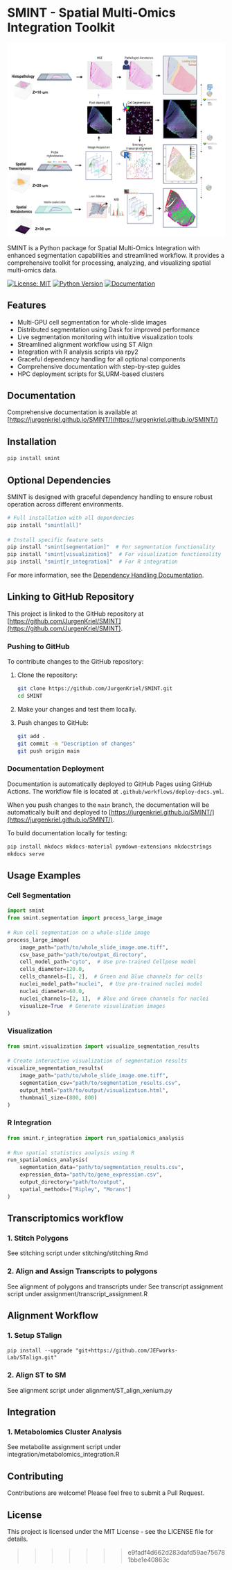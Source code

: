 
# SMINT - Spatial Multi-Omics Integration Toolkit
![Workflow Image](https://github.com/JurgenKriel/SMINT/raw/main/SpatialSegPaper_v2.png)

SMINT is a Python package for Spatial Multi-Omics Integration with enhanced segmentation capabilities and streamlined workflow. It provides a comprehensive toolkit for processing, analyzing, and visualizing spatial multi-omics data.

[![License: MIT](https://img.shields.io/badge/License-MIT-yellow.svg)](https://opensource.org/licenses/MIT)
[![Python Version](https://img.shields.io/badge/python-3.8%2B-blue.svg)](https://www.python.org/downloads/)
[![Documentation](https://img.shields.io/badge/docs-GitHub%20Pages-blue)](https://jurgenkriel.github.io/SMINT/)

## Features

- Multi-GPU cell segmentation for whole-slide images
- Distributed segmentation using Dask for improved performance
- Live segmentation monitoring with intuitive visualization tools
- Streamlined alignment workflow using ST Align
- Integration with R analysis scripts via rpy2
- Graceful dependency handling for all optional components
- Comprehensive documentation with step-by-step guides
- HPC deployment scripts for SLURM-based clusters

## Documentation

Comprehensive documentation is available at [https://jurgenkriel.github.io/SMINT/](https://jurgenkriel.github.io/SMINT/)

## Installation

```bash
pip install smint
```

## Optional Dependencies

SMINT is designed with graceful dependency handling to ensure robust operation across different environments.

```bash
# Full installation with all dependencies
pip install "smint[all]"

# Install specific feature sets
pip install "smint[segmentation]"  # For segmentation functionality
pip install "smint[visualization]"  # For visualization functionality
pip install "smint[r_integration]"  # For R integration
```

For more information, see the [Dependency Handling Documentation](https://jurgenkriel.github.io/SMINT/dependency_handling/).

## Linking to GitHub Repository

This project is linked to the GitHub repository at [https://github.com/JurgenKriel/SMINT](https://github.com/JurgenKriel/SMINT).

### Pushing to GitHub

To contribute changes to the GitHub repository:

1. Clone the repository:
   ```bash
   git clone https://github.com/JurgenKriel/SMINT.git
   cd SMINT
   ```

2. Make your changes and test them locally.

3. Push changes to GitHub:
   ```bash
   git add .
   git commit -m "Description of changes"
   git push origin main
   ```

### Documentation Deployment

Documentation is automatically deployed to GitHub Pages using GitHub Actions. The workflow file is located at `.github/workflows/deploy-docs.yml`.

When you push changes to the `main` branch, the documentation will be automatically built and deployed to [https://jurgenkriel.github.io/SMINT/](https://jurgenkriel.github.io/SMINT/).

To build documentation locally for testing:

```bash
pip install mkdocs mkdocs-material pymdown-extensions mkdocstrings
mkdocs serve
```

## Usage Examples

### Cell Segmentation

```python
import smint
from smint.segmentation import process_large_image

# Run cell segmentation on a whole-slide image
process_large_image(
    image_path="path/to/whole_slide_image.ome.tiff",
    csv_base_path="path/to/output_directory",
    cell_model_path="cyto",  # Use pre-trained Cellpose model
    cells_diameter=120.0,
    cells_channels=[1, 2],  # Green and Blue channels for cells
    nuclei_model_path="nuclei",  # Use pre-trained nuclei model
    nuclei_diameter=60.0,
    nuclei_channels=[2, 1],  # Blue and Green channels for nuclei
    visualize=True  # Generate visualization images
)
```

### Visualization

```python
from smint.visualization import visualize_segmentation_results

# Create interactive visualization of segmentation results
visualize_segmentation_results(
    image_path="path/to/whole_slide_image.ome.tiff",
    segmentation_csv="path/to/segmentation_results.csv",
    output_html="path/to/output/visualization.html",
    thumbnail_size=(800, 800)
)
```

### R Integration

```python
from smint.r_integration import run_spatialomics_analysis

# Run spatial statistics analysis using R
run_spatialomics_analysis(
    segmentation_data="path/to/segmentation_results.csv",
    expression_data="path/to/gene_expression.csv",
    output_directory="path/to/output",
    spatial_methods=["Ripley", "Morans"]
)
```
## Transcriptomics workflow  

### 1. Stitch Polygons
See stitching script under stitching/stitching.Rmd

### 2. Align and Assign Transcripts to polygons
See alignment of polygons and transcripts under
See transcript assignment script under assignment/transcript_assignment.R

## Alignment Workflow

### 1. Setup STalign

```
pip install --upgrade "git+https://github.com/JEFworks-Lab/STalign.git"
```

### 2. Align ST to SM
See alignment script under alignment/ST_align_xenium.py


## Integration 

### 1. Metabolomics Cluster Analysis 
See metabolite assignment script under integration/metabolomics_integration.R
## Contributing

Contributions are welcome! Please feel free to submit a Pull Request.

## License

This project is licensed under the MIT License - see the LICENSE file for details.


>>>>>>> e9fadf4d662d283dafd59ae756781bbe1e40863c
